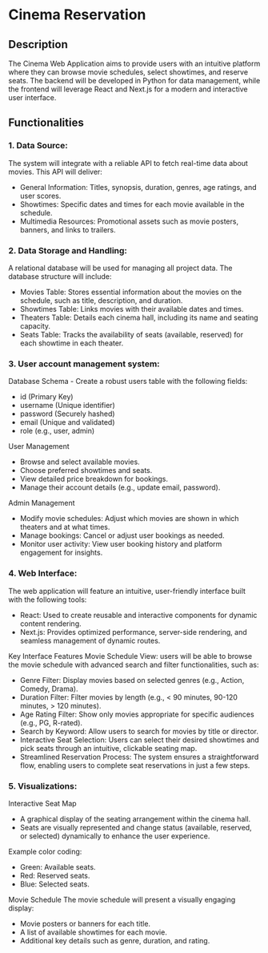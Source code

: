 # Cinema Reservation

## Description

The Cinema Web Application aims to provide users with an intuitive platform where they can browse movie schedules, select showtimes, and reserve seats. The backend will be developed in Python for data management, while the frontend will leverage React and Next.js for a modern and interactive user interface.
 
## Functionalities

### 1. Data Source:
The system will integrate with a reliable API to fetch real-time data about movies. This API will deliver:
- General Information: Titles, synopsis, duration, genres, age ratings, and user scores.
-	Showtimes: Specific dates and times for each movie available in the schedule.
-	Multimedia Resources: Promotional assets such as movie posters, banners, and links to trailers.

 
### 2. Data Storage and Handling:
A relational database will be used for managing all project data. The database structure will include:
-	Movies Table: Stores essential information about the movies on the schedule, such as title, description, and duration.
-	Showtimes Table: Links movies with their available dates and times.
-	Theaters Table: Details each cinema hall, including its name and seating capacity.
-	Seats Table: Tracks the availability of seats (available, reserved) for each showtime in each theater.

 
### 3. User account management system:
Database Schema - Create a robust users table with the following fields:
-	id (Primary Key)
-	username (Unique identifier)
-	password (Securely hashed)
-	email (Unique and validated)
-	role (e.g., user, admin)

User Management
-	Browse and select available movies.
-	Choose preferred showtimes and seats.
-	View detailed price breakdown for bookings.
-	Manage their account details (e.g., update email, password).

Admin Management
-	Modify movie schedules: Adjust which movies are shown in which theaters and at what times.
-	Manage bookings: Cancel or adjust user bookings as needed.
-	Monitor user activity: View user booking history and platform engagement for insights.

 
### 4. Web Interface:
The web application will feature an intuitive, user-friendly interface built with the following tools:
-	React: Used to create reusable and interactive components for dynamic content rendering.
-	Next.js: Provides optimized performance, server-side rendering, and seamless management of dynamic routes.
  
Key Interface Features
Movie Schedule View: users will be able to browse the movie schedule with advanced search and filter functionalities, such as:
-	Genre Filter: Display movies based on selected genres (e.g., Action, Comedy, Drama).
-	Duration Filter: Filter movies by length (e.g., < 90 minutes, 90-120 minutes, > 120 minutes).
-	Age Rating Filter: Show only movies appropriate for specific audiences (e.g., PG, R-rated).
-	Search by Keyword: Allow users to search for movies by title or director.
-	Interactive Seat Selection: Users can select their desired showtimes and pick seats through an intuitive, clickable seating map.
-	Streamlined Reservation Process: The system ensures a straightforward flow, enabling users to complete seat reservations in just a few steps.
 

### 5. Visualizations:
Interactive Seat Map
-	A graphical display of the seating arrangement within the cinema hall.
-	Seats are visually represented and change status (available, reserved, or selected) dynamically to enhance the user experience.

Example color coding:
-	Green: Available seats.
-	Red: Reserved seats.
-	Blue: Selected seats.

Movie Schedule
The movie schedule will present a visually engaging display:
-	Movie posters or banners for each title.
-	A list of available showtimes for each movie.
-	Additional key details such as genre, duration, and rating.

